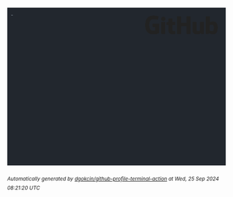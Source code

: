 ![gifOS](os.gif)



<sub><i>Automatically generated by [dgokcin/github-profile-terminal-action](https://github.com/dgokcin/github-profile-terminal-action) at Wed, 25 Sep 2024 08:21:20 UTC</i></sub>
